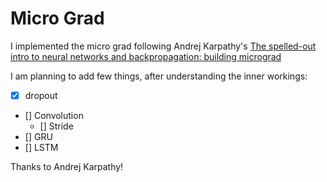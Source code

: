 # Micro Grad

I implemented the micro grad following Andrej Karpathy's [The spelled-out intro to neural networks and backpropagation: building micrograd](https://www.youtube.com/watch?v=VMj-3S1tku0) 

I am planning to add few things, after understanding the inner workings:
- [x] dropout
- [] Convolution
    - [] Stride
- [] GRU
- [] LSTM


Thanks to Andrej Karpathy!